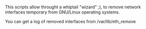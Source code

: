This scripts allow throught a whiptail "wizard" ;), to remove network interfaces temporary from GNU/Linux operating systems.

You can get a log of removed interfaces from /var/lib/eth_remove

